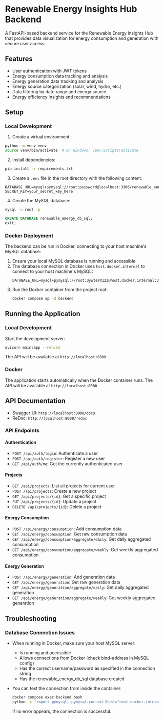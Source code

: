 # Renewable Energy Insights Hub Backend

A FastAPI-based backend service for the Renewable Energy Insights Hub that provides data visualization for energy consumption and generation with secure user access.

## Features

- User authentication with JWT tokens
- Energy consumption data tracking and analysis
- Energy generation data tracking and analysis
- Energy source categorization (solar, wind, hydro, etc.)
- Data filtering by date range and energy source
- Energy efficiency insights and recommendations

## Setup

### Local Development

1. Create a virtual environment:

```bash
python -m venv venv
source venv/bin/activate  # On Windows: venv\Scripts\activate
```

2. Install dependencies:

```bash
pip install -r requirements.txt
```

3. Create a `.env` file in the root directory with the following content:

```
DATABASE_URL=mysql+pymysql://root:password@localhost:3306/renewable_energy_db_sql
SECRET_KEY=your_secret_key_here
```

4. Create the MySQL database:

```bash
mysql -u root -p
```

```sql
CREATE DATABASE renewable_energy_db_sql;
exit;
```

### Docker Deployment

The backend can be run in Docker, connecting to your host machine's MySQL database:

1. Ensure your local MySQL database is running and accessible
2. The database connection in Docker uses `host.docker.internal` to connect to your host machine's MySQL:
   ```
   DATABASE_URL=mysql+pymysql://root:Qywter@123@host.docker.internal:3306/renewable_energy_db_sql
   ```
3. Run the Docker container from the project root:
   ```bash
   docker compose up -d backend
   ```

## Running the Application

### Local Development

Start the development server:

```bash
uvicorn main:app --reload
```

The API will be available at `http://localhost:8000`

### Docker

The application starts automatically when the Docker container runs. The API will be available at `http://localhost:8000`

## API Documentation

- Swagger UI: `http://localhost:8000/docs`
- ReDoc: `http://localhost:8000/redoc`

### API Endpoints

#### Authentication

- `POST /api/auth/login`: Authenticate a user
- `POST /api/auth/register`: Register a new user
- `GET /api/auth/me`: Get the currently authenticated user

#### Projects

- `GET /api/projects`: List all projects for current user
- `POST /api/projects`: Create a new project
- `GET /api/projects/{id}`: Get a specific project
- `PUT /api/projects/{id}`: Update a project
- `DELETE /api/projects/{id}`: Delete a project

#### Energy Consumption

- `POST /api/energy/consumption`: Add consumption data
- `GET /api/energy/consumption`: Get raw consumption data
- `GET /api/energy/consumption/aggregate/daily`: Get daily aggregated consumption
- `GET /api/energy/consumption/aggregate/weekly`: Get weekly aggregated consumption

#### Energy Generation

- `POST /api/energy/generation`: Add generation data
- `GET /api/energy/generation`: Get raw generation data
- `GET /api/energy/generation/aggregate/daily`: Get daily aggregated generation
- `GET /api/energy/generation/aggregate/weekly`: Get weekly aggregated generation

## Troubleshooting

### Database Connection Issues

- When running in Docker, make sure your host MySQL server:

  - Is running and accessible
  - Allows connections from Docker (check bind-address in MySQL config)
  - Has the correct username/password as specified in the connection string
  - Has the renewable_energy_db_sql database created

- You can test the connection from inside the container:
  ```bash
  docker compose exec backend bash
  python -c "import pymysql; pymysql.connect(host='host.docker.internal', user='root', password='Qywter@123', database='renewable_energy_db_sql')"
  ```
  If no error appears, the connection is successful.
